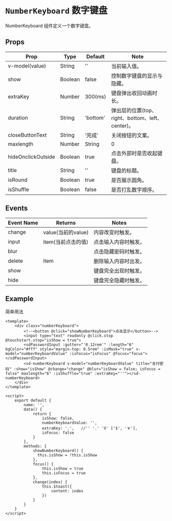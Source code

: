 # `NumberKeyboard` 数字键盘
NumberKeyboard 组件定义一个数字键盘。

## Props
| Prop | Type | Default | Note |
|---|---|---|---|
| v-model(value) | String | '' | 当前输入值。
| show | Boolean | false | 控制数字键盘的显示与隐藏。
| extraKey | Number | 300(ms) | 键盘弹出收回动画时长。
| duration | String | 'bottom' | 弹出层的位置(top、right、bottom、left、center)。
| closeButtonText | String | '完成' | 关闭按钮的文案。
| maxlength | Number | String | 0 | 输入值最大长度。
| hideOnclickOutside | Boolean | true | 点击外部时是否收起键盘。
| title | String | '' | 键盘的标题。
| isRound | Boolean | true | 是否展示圆角。
| isShuffle | Boolean | false | 是否打乱数字顺序。

## Events
| Event Name | Returns | Notes |
|---|---|---|
| change | value(当前的value) | 内容改变时触发。
| input | item(当前点击的值) | 点击输入内容时触发。
| blur |  | 点击隐藏密码时触发。
| delete | item | 删除输入内容时出发。
| show |  | 键盘完全出现时触发。
| hide |  | 键盘完全隐藏时触发。

<!--
## Methods
None.

## Static Props
None.

## Static Methods
None.
-->

## Example
简单用法
```
<template>
    <div class="numberKeyboard">
        <!--<button @click="showNumberKeyboard">点击显示</button>-->
        <input type="text" readonly @click.stop @touchstart.stop="isShow = true">
        <sdPasswordInput :gutter="'0.12rem'" :length="6" bgColor="#fff" style="margin-top: 0.5rem" :isMask="true" v-model="numberKeyboardValue" :isFocus="isFocus" @focus="focus"></sdPasswordInput>
        <sd-numberKeyboard v-model="numberKeyboardValue" title="支付密码" :show="isShow" @change="change" @blur="isShow = false; isFocus = false" maxlength="6" :isShuffle="true" :extraKey="''"></sd-numberKeyboard>
    </div>
</template>

<script>
    export default {
        name: '',
        data() {
            return {
                isShow: false,
                numberKeyboardValue: '',
                extraKey: '.',   //'' '.' 'X' ['$', '￥'],
                isFocus: false
            }
        },
        methods: {
            showNumberKeyboard() {
              this.isShow = !this.isShow
            },
            focus() {
                this.isShow = true
                this.isFocus = true
            },
            change(index) {
                this.$toast({
                    content: index
                })
            }
        }
    }
</script>

```
